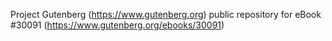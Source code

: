 Project Gutenberg (https://www.gutenberg.org) public repository for
eBook #30091 (https://www.gutenberg.org/ebooks/30091)
